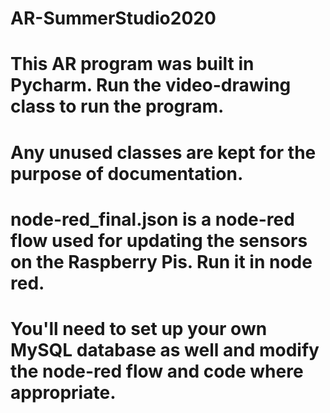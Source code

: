 # AR-SummerStudio2020

# This AR program was built in Pycharm. Run the video-drawing class to run the program.
# Any unused classes are kept for the purpose of documentation.
# node-red_final.json is a node-red flow used for updating the sensors on the Raspberry Pis. Run it in node red.
# You'll need to set up your own MySQL database as well and modify the node-red flow and code where appropriate.
